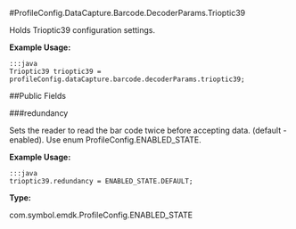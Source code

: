 #ProfileConfig.DataCapture.Barcode.DecoderParams.Trioptic39

Holds Trioptic39 configuration settings.

 

**Example Usage:**
	
	:::java	
	Trioptic39 trioptic39 = profileConfig.dataCapture.barcode.decoderParams.trioptic39;


##Public Fields

###redundancy

Sets the reader to read the bar code twice before accepting data. (default - enabled).
 Use enum  ProfileConfig.ENABLED_STATE.

 

**Example Usage:**
	
	:::java	
	trioptic39.redundancy = ENABLED_STATE.DEFAULT;


**Type:**

com.symbol.emdk.ProfileConfig.ENABLED_STATE

